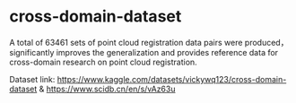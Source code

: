# cross-domain-dataset
 A total of 63461 sets of point cloud registration data pairs were produced，significantly improves the generalization and provides reference data for cross-domain research on point cloud registration.

Dataset link: https://www.kaggle.com/datasets/vickywq123/cross-domain-dataset & https://www.scidb.cn/en/s/vAz63u

